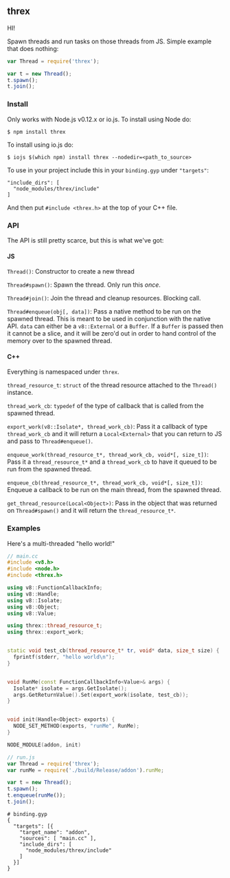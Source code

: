 ## threx

HI!

Spawn threads and run tasks on those threads from JS. Simple example that does
nothing:

```javascript
var Thread = require('threx');

var t = new Thread();
t.spawn();
t.join();
```


### Install

Only works with Node.js v0.12.x or io.js. To install using Node do:

```
$ npm install threx
```

To install using io.js do:

```
$ iojs $(which npm) install threx --nodedir=<path_to_source>
```

To use in your project include this in your `binding.gyp` under `"targets"`:

```
"include_dirs": [
  "node_modules/threx/include"
]
```

And then put `#include <threx.h>` at the top of your C++ file.


### API

The API is still pretty scarce, but this is what we've got:

#### JS

`Thread()`: Constructor to create a new thread

`Thread#spawn()`: Spawn the thread. Only run this _once_.

`Thread#join()`: Join the thread and cleanup resources. Blocking call.

`Thread#enqueue(obj[, data])`: Pass a native method to be run on the spawned
thread.  This is meant to be used in conjunction with the native API. `data`
can either be a `v8::External` or a `Buffer`. If a `Buffer` is passed then it
cannot be a slice, and it will be zero'd out in order to hand control of the
memory over to the spawned thread.

#### C++

Everything is namespaced under `threx`.

`thread_resource_t`: `struct` of the thread resource attached to the `Thread()`
instance.

`thread_work_cb`: `typedef` of the type of callback that is called from the
spawned thread.

`export_work(v8::Isolate*, thread_work_cb)`: Pass it a callback of type
`thread_work_cb` and it will return a `Local<External>` that you can return to
JS and pass to `Thread#enqueue()`.

`enqueue_work(thread_resource_t*, thread_work_cb, void*[, size_t])`: Pass it a
`thread_resource_t*` and a `thread_work_cb` to have it queued to be run from
the spawned thread.

`enqueue_cb(thread_resource_t*, thread_work_cb, void*[, size_t])`: Enqueue a
callback to be run on the main thread, from the spawned thread.

`get_thread_resource(Local<Object>)`: Pass in the object that was returned on
`Thread#spawn()` and it will return the `thread_resource_t*`.


### Examples

Here's a multi-threaded "hello world!"

```cpp
// main.cc
#include <v8.h>
#include <node.h>
#include <threx.h>

using v8::FunctionCallbackInfo;
using v8::Handle;
using v8::Isolate;
using v8::Object;
using v8::Value;

using threx::thread_resource_t;
using threx::export_work;


static void test_cb(thread_resource_t* tr, void* data, size_t size) {
  fprintf(stderr, "hello world\n");
}


void RunMe(const FunctionCallbackInfo<Value>& args) {
  Isolate* isolate = args.GetIsolate();
  args.GetReturnValue().Set(export_work(isolate, test_cb));
}


void init(Handle<Object> exports) {
  NODE_SET_METHOD(exports, "runMe", RunMe);
}

NODE_MODULE(addon, init)
```

```javascript
// run.js
var Thread = require('threx');
var runMe = require('./build/Release/addon').runMe;

var t = new Thread();
t.spawn();
t.enqueue(runMe());
t.join();
```

```gyp
# binding.gyp
{
  "targets": [{
    "target_name": "addon",
    "sources": [ "main.cc" ],
    "include_dirs": [
      "node_modules/threx/include"
    ]
  }]
}
```
